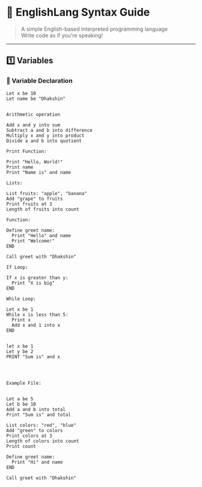 # 📝 EnglishLang Syntax Guide

> A simple English-based interpreted programming language  
> Write code as if you're speaking!

---

## 1️⃣ Variables

### 🧠 Variable Declaration

```english
Let x be 10
Let name be "Dhakshin"


Arithmetic operation

Add x and y into sum
Subtract a and b into difference
Multiply x and y into product
Divide a and b into quotient

Print Function:

Print "Hello, World!"
Print name
Print "Name is" and name

Lists:

List fruits: "apple", "banana"
Add "grape" to fruits
Print fruits at 3
Length of fruits into count

Function:

Define greet name:
  Print "Hello" and name
  Print "Welcome!"
END

Call greet with "Dhakshin"

If Loop:

If x is greater than y:
  Print "X is big"
END

While Loop: 

Let x be 1
While x is less than 5:
  Print x
  Add x and 1 into x
END


let x be 1
Let y be 2
PRINT "Sum is" and x




Example File:


Let a be 5
Let b be 10
Add a and b into total
Print "Sum is" and total

List colors: "red", "blue"
Add "green" to colors
Print colors at 3
Length of colors into count
Print count

Define greet name:
  Print "Hi" and name
END

Call greet with "Dhakshin"

